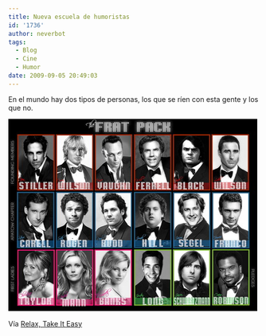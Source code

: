 ```yaml
---
title: Nueva escuela de humoristas
id: '1736'
author: neverbot
tags:
  - Blog
  - Cine
  - Humor
date: 2009-09-05 20:49:03
---
```


En el mundo hay dos tipos de personas, los que se ríen con esta gente y los que no.

[![](./nueva-escuela-de-humoristas/tumblr_kouifzZy681qzf3nso1_500.jpg)](http://stagioni.tumblr.com/post/169867925)

Vía [Relax, Take It Easy](http://stagioni.tumblr.com/post/169867925)